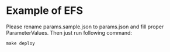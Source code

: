 # Example of EFS

Please rename params.sample.json to params.json and fill proper ParameterValues.
Then just run following command:

```make deploy```